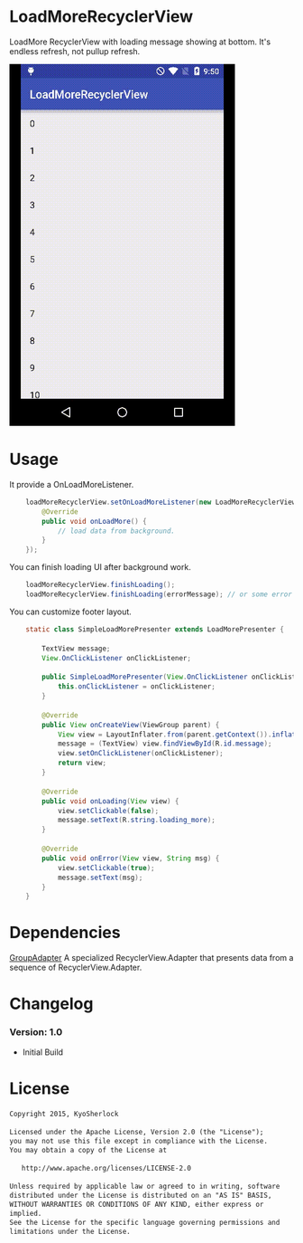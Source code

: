 # LoadMoreRecyclerView 

LoadMore RecyclerView with loading message showing at bottom. It's endless refresh, not pullup refresh.

![](https://github.com/KyoSherlock/LoadMoreRecyclerView/raw/master/screenshot//loadmore_screenshot.gif)

# Usage

It provide a OnLoadMoreListener.

```java
	loadMoreRecyclerView.setOnLoadMoreListener(new LoadMoreRecyclerView.OnLoadMoreListener() {
		@Override
		public void onLoadMore() {
			// load data from background.
		}
	});
```
You can finish loading UI after background work.

```java
	loadMoreRecyclerView.finishLoading();
	loadMoreRecyclerView.finishLoading(errorMessage); // or some error
```
You can customize footer layout.

```java
	static class SimpleLoadMorePresenter extends LoadMorePresenter {

		TextView message;
		View.OnClickListener onClickListener;

		public SimpleLoadMorePresenter(View.OnClickListener onClickListener) {
			this.onClickListener = onClickListener;
		}

		@Override
		public View onCreateView(ViewGroup parent) {
			View view = LayoutInflater.from(parent.getContext()).inflate(R.layout.layout_loading_more, parent, false);
			message = (TextView) view.findViewById(R.id.message);
			view.setOnClickListener(onClickListener);
			return view;
		}

		@Override
		public void onLoading(View view) {
			view.setClickable(false);
			message.setText(R.string.loading_more);
		}

		@Override
		public void onError(View view, String msg) {
			view.setClickable(true);
			message.setText(msg);
		}
	}
```
# Dependencies
[GroupAdapter](https://github.com/KyoSherlock/GroupAdapter) A specialized RecyclerView.Adapter that presents data from a sequence of RecyclerView.Adapter. 

# Changelog

### Version: 1.0
  * Initial Build
  
# License

    Copyright 2015, KyoSherlock
    
    Licensed under the Apache License, Version 2.0 (the "License");
    you may not use this file except in compliance with the License.
    You may obtain a copy of the License at
    
       http://www.apache.org/licenses/LICENSE-2.0
    
    Unless required by applicable law or agreed to in writing, software
    distributed under the License is distributed on an "AS IS" BASIS,
    WITHOUT WARRANTIES OR CONDITIONS OF ANY KIND, either express or implied.
    See the License for the specific language governing permissions and
    limitations under the License.